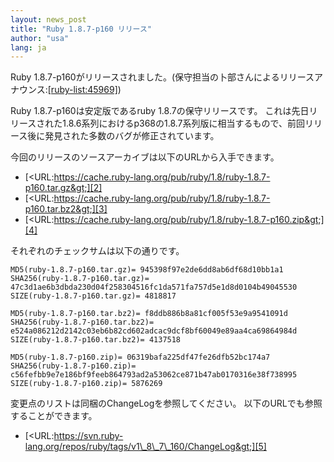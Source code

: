 ```yaml
---
layout: news_post
title: "Ruby 1.8.7-p160 リリース"
author: "usa"
lang: ja
---
```


Ruby
1.8.7-p160がリリースされました。(保守担当の卜部さんによるリリースアナウンス:[\[ruby-list:45969\]][1])

Ruby 1.8.7-p160は安定版であるruby 1.8.7の保守リリースです。
これは先日リリースされた1.8.6系列におけるp368の1.8.7系列版に相当するもので、前回リリース後に発見された多数のバグが修正されています。

今回のリリースのソースアーカイブは以下のURLから入手できます。

* [&lt;URL:https://cache.ruby-lang.org/pub/ruby/1.8/ruby-1.8.7-p160.tar.gz&gt;][2]
* [&lt;URL:https://cache.ruby-lang.org/pub/ruby/1.8/ruby-1.8.7-p160.tar.bz2&gt;][3]
* [&lt;URL:https://cache.ruby-lang.org/pub/ruby/1.8/ruby-1.8.7-p160.zip&gt;][4]

それぞれのチェックサムは以下の通りです。

    MD5(ruby-1.8.7-p160.tar.gz)= 945398f97e2de6dd8ab6df68d10bb1a1
    SHA256(ruby-1.8.7-p160.tar.gz)= 47c3d1ae6b3dbda230d04f258304516fc1da571fa757d5e1d8d0104b49045530
    SIZE(ruby-1.8.7-p160.tar.gz)= 4818817

    MD5(ruby-1.8.7-p160.tar.bz2)= f8ddb886b8a81cf005f53e9a9541091d
    SHA256(ruby-1.8.7-p160.tar.bz2)= e524a086212d2142c03eb6b82cd602adcac9dcf8bf60049e89aa4ca69864984d
    SIZE(ruby-1.8.7-p160.tar.bz2)= 4137518

    MD5(ruby-1.8.7-p160.zip)= 06319bafa225df47fe26dfb52bc174a7
    SHA256(ruby-1.8.7-p160.zip)= c56fefbb9e7e186bf9feeb864793ad2a53062ce871b47ab0170316e38f738995
    SIZE(ruby-1.8.7-p160.zip)= 5876269

変更点のリストは同梱のChangeLogを参照してください。 以下のURLでも参照することができます。

* [&lt;URL:https://svn.ruby-lang.org/repos/ruby/tags/v1\_8\_7\_160/ChangeLog&gt;][5]



[1]: http://blade.nagaokaut.ac.jp/cgi-bin/scat.rb/ruby/ruby-list/45969
[2]: https://cache.ruby-lang.org/pub/ruby/1.8/ruby-1.8.7-p160.tar.gz
[3]: https://cache.ruby-lang.org/pub/ruby/1.8/ruby-1.8.7-p160.tar.bz2
[4]: https://cache.ruby-lang.org/pub/ruby/1.8/ruby-1.8.7-p160.zip
[5]: https://svn.ruby-lang.org/repos/ruby/tags/v1_8_7_160/ChangeLog
